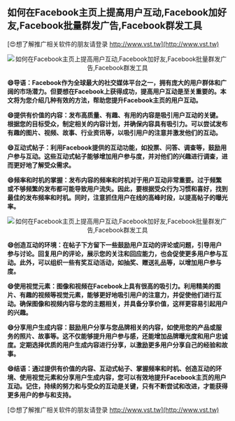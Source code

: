 ## **如何在Facebook主页上提高用户互动,Facebook加好友,Facebook批量群发广告,Facebook群发工具**

[😍想了解推广相关软件的朋友请登录 http://www.vst.tw](http://www.vst.tw)

 <center><img src="https://vst.tw/MP4/tuiguang/png/3.png" alt="如何在Facebook主页上提高用户互动,Facebook加好友,Facebook批量群发广告,Facebook群发工具"></center>

**😄导语：Facebook作为全球最大的社交媒体平台之一，拥有庞大的用户群体和广阔的市场潜力。但要想在Facebook上获得成功，提高用户互动是至关重要的。本文将为您介绍几种有效的方法，帮助您提升Facebook主页的用户互动。**

**😄提供有价值的内容：发布高质量、有趣、有用的内容是吸引用户互动的关键。根据您的目标受众，制定相关的内容计划，并确保内容具有吸引力。可以尝试发布有趣的图片、视频、故事、行业资讯等，以吸引用户的注意并激发他们的互动。**

**😄互动式帖子：利用Facebook提供的互动功能，如投票、问答、调查等，鼓励用户参与互动。这些互动式帖子能够增加用户参与度，并对他们的兴趣进行调查，进而更好地了解受众需求。**

**😄频率和时机的掌握：发布内容的频率和时机对于用户互动非常重要。过于频繁或不够频繁的发布都可能导致用户流失。因此，要根据受众行为习惯和喜好，找到最佳的发布频率和时机。同时，注意抓住用户在线的高峰时段，以提高帖子的曝光率。**

 <center><img src="https://vst.tw/MP4/tuiguang/png/8.png" alt="如何在Facebook主页上提高用户互动,Facebook加好友,Facebook批量群发广告,Facebook群发工具"></center>

**😄创造互动的环境：在帖子下方留下一些鼓励用户互动的评论或问题，引导用户参与讨论。回复用户的评论，展示您的关注和回应能力，也会促使更多用户参与互动。此外，可以组织一些有奖互动活动，如抽奖、赠送礼品等，以增加用户参与度。**

**😄使用视觉元素：图像和视频在Facebook上具有很高的吸引力。利用精美的图片、有趣的视频等视觉元素，能够更好地吸引用户的注意力，并促使他们进行互动。确保图像和视频内容与您的主题相关，并具备分享价值，这样更容易引起用户的兴趣。**

**😄分享用户生成内容：鼓励用户分享与您品牌相关的内容，如使用您的产品或服务的照片、故事等。这不仅能够提升用户参与感，还能增加品牌曝光度和用户忠诚度。定期选择优质的用户生成内容进行分享，以激励更多用户分享自己的经验和故事。**

**😄结语：通过提供有价值的内容、互动式帖子、掌握频率和时机、创造互动的环境、使用视觉元素和分享用户生成内容，您可以有效地提升Facebook主页的用户互动。记住，持续的努力和与受众的互动是关键，只有不断尝试和改进，才能获得更多用户的参与和支持。**

[😍想了解推广相关软件的朋友请登录 http://www.vst.tw](http://www.vst.tw)




